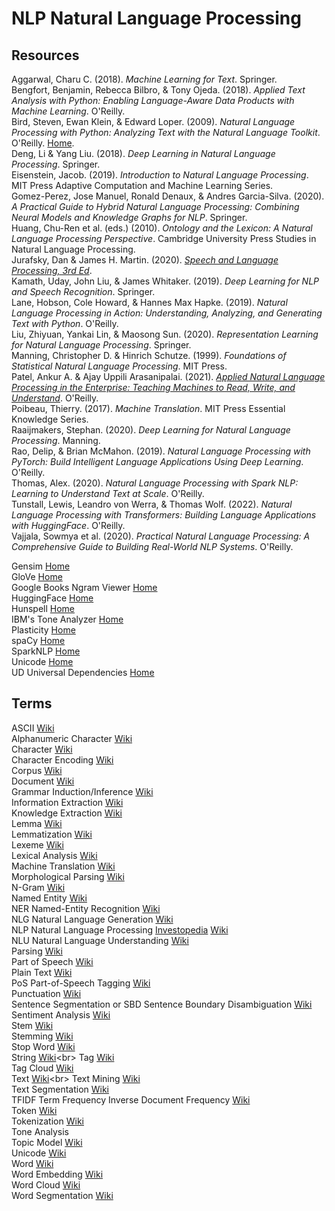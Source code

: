 # NLP Natural Language Processing



## Resources

Aggarwal, Charu C. (2018). _Machine Learning for Text_. Springer.<br>
Bengfort, Benjamin, Rebecca Bilbro, & Tony Ojeda. (2018). _Applied Text Analysis with Python: Enabling Language-Aware Data Products with Machine Learning_. O'Reilly.<br>
Bird, Steven, Ewan Klein, & Edward Loper. (2009). _Natural Language Processing with Python: Analyzing Text with the Natural Language Toolkit_. O'Reilly. [Home](http://www.nltk.org/book/).<br>
Deng, Li & Yang Liu. (2018). _Deep Learning in Natural Language Processing_. Springer.<br>
Eisenstein, Jacob. (2019). _Introduction to Natural Language Processing_. MIT Press Adaptive Computation and Machine Learning Series.<br>
Gomez-Perez, Jose Manuel, Ronald Denaux, & Andres Garcia-Silva. (2020). _A Practical Guide to Hybrid Natural Language Processing: Combining Neural Models and Knowledge Graphs for NLP_. Springer.<br>
Huang, Chu-Ren et al. (eds.) (2010). _Ontology and the Lexicon: A Natural Language Processing Perspective_. Cambridge University Press Studies in Natural Language Processing.<br>
Jurafsky, Dan & James H. Martin. (2020). [_Speech and Language Processing, 3rd Ed_](https://web.stanford.edu/~jurafsky/slp3/).<br>
Kamath, Uday, John Liu, & James Whitaker. (2019). _Deep Learning for NLP and Speech Recognition_. Springer.<br>
Lane, Hobson, Cole Howard, & Hannes Max Hapke. (2019). _Natural Language Processing in Action: Understanding, Analyzing, and Generating Text with Python_. O'Reilly.<br>
Liu, Zhiyuan, Yankai Lin, & Maosong Sun. (2020). _Representation Learning for Natural Language Processing_. Springer.<br>
Manning, Christopher D. & Hinrich Schutze. (1999). _Foundations of Statistical Natural Language Processing_. MIT Press.<br>
Patel, Ankur A. & Ajay Uppili Arasanipalai. (2021). [_Applied Natural Language Processing in the Enterprise: Teaching Machines to Read, Write, and Understand_](https://github.com/nlpbook/nlpbook). O'Reilly.<br>
Poibeau, Thierry. (2017). _Machine Translation_. MIT Press Essential Knowledge Series.<br>
Raaijmakers, Stephan. (2020). _Deep Learning for Natural Language Processing_. Manning.<br>
Rao, Delip, & Brian McMahon. (2019). _Natural Language Processing with PyTorch: Build Intelligent Language Applications Using Deep Learning_. O'Reilly.<br>
Thomas, Alex. (2020). _Natural Language Processing with Spark NLP: Learning to Understand Text at Scale_. O'Reilly.<br>
Tunstall, Lewis, Leandro von Werra, & Thomas Wolf. (2022). _Natural Language Processing with Transformers: Building Language Applications with HuggingFace_. O'Reilly.<br>
Vajjala, Sowmya et al. (2020). _Practical Natural Language Processing: A Comprehensive Guide to Building Real-World NLP Systems_. O'Reilly.<br>

Gensim [Home](https://radimrehurek.com/gensim/)<br>
GloVe [Home](https://nlp.stanford.edu/projects/glove/)<br>
Google Books Ngram Viewer [Home](https://books.google.com/ngrams/)<br>
HuggingFace [Home](https://huggingface.co)<br>
Hunspell [Home](http://hunspell.github.io)<br>
IBM's Tone Analyzer [Home](https://www.ibm.com/watson/services/tone-analyzer/)<br>
Plasticity [Home](https://www.plasticity.ai)<br>
spaCy [Home](https://spacy.io)<br>
SparkNLP [Home](https://nlp.johnsnowlabs.com)<br>
Unicode [Home](https://home.unicode.org)<br>
UD Universal Dependencies [Home](https://universaldependencies.org)<br>



## Terms

ASCII [Wiki](https://en.wikipedia.org/wiki/ASCII)<br>
Alphanumeric Character [Wiki](https://en.wikipedia.org/wiki/Alphanumeric)<br>
Character [Wiki](https://en.wikipedia.org/wiki/Character_(symbol))<br>
Character Encoding [Wiki](https://en.wikipedia.org/wiki/Character_encoding)<br>
Corpus [Wiki](https://en.wikipedia.org/wiki/Text_corpus)<br>
Document [Wiki](https://en.wikipedia.org/wiki/Document)<br>
Grammar Induction/Inference [Wiki](https://en.wikipedia.org/wiki/Grammar_induction)<br>
Information Extraction [Wiki](https://en.wikipedia.org/wiki/Information_extraction)<br>
Knowledge Extraction [Wiki](https://en.wikipedia.org/wiki/Knowledge_extraction)<br>
Lemma [Wiki](https://en.wikipedia.org/wiki/Lemma_(morphology))<br>
Lemmatization [Wiki](https://en.wikipedia.org/wiki/Lemmatisation)<br>
Lexeme [Wiki](https://en.wikipedia.org/wiki/Lexeme)<br>
Lexical Analysis [Wiki](https://en.wikipedia.org/wiki/Lexical_analysis)<br>
Machine Translation [Wiki](https://en.wikipedia.org/wiki/Machine_translation)<br>
Morphological Parsing [Wiki](https://en.wikipedia.org/wiki/Morphological_parsing)<br>
N-Gram [Wiki](https://en.wikipedia.org/wiki/N-gram)<br>
Named Entity [Wiki](https://en.wikipedia.org/wiki/Named_entity)<br>
NER Named-Entity Recognition [Wiki](https://en.wikipedia.org/wiki/Named-entity_recognition)<br>
NLG Natural Language Generation [Wiki](https://en.wikipedia.org/wiki/Natural-language_generation)<br>
NLP Natural Language Processing [Investopedia](https://www.investopedia.com/terms/n/natural-language-processing-nlp.asp) [Wiki](https://en.wikipedia.org/wiki/Natural_language_processing)<br>
NLU Natural Language Understanding [Wiki](https://en.wikipedia.org/wiki/Natural-language_understanding)<br>
Parsing [Wiki](https://en.wikipedia.org/wiki/Parsing)<br>
Part of Speech [Wiki](https://en.wikipedia.org/wiki/Part_of_speech)<br>
Plain Text [Wiki](https://en.wikipedia.org/wiki/Plain_text)<br>
PoS Part-of-Speech Tagging [Wiki](https://en.wikipedia.org/wiki/Part-of-speech_tagging)<br>
Punctuation [Wiki](https://en.wikipedia.org/wiki/Punctuation)<br>
Sentence Segmentation or SBD Sentence Boundary Disambiguation [Wiki](https://en.wikipedia.org/wiki/Sentence_boundary_disambiguation)<br>
Sentiment Analysis [Wiki](https://en.wikipedia.org/wiki/Sentiment_analysis)<br>
Stem [Wiki](https://en.wikipedia.org/wiki/Word_stem)<br>
Stemming [Wiki](https://en.wikipedia.org/wiki/Stemming)<br>
Stop Word [Wiki](https://en.wikipedia.org/wiki/Stop_word)<br>
String [Wiki](https://en.wikipedia.org/wiki/String_(computer_science))<br>
Tag [Wiki](https://en.wikipedia.org/wiki/Tag_(metadata))<br>
Tag Cloud [Wiki](https://en.wikipedia.org/wiki/Tag_cloud)<br>
Text [Wiki](https://en.wikipedia.org/wiki/Text_(literary_theory))<br>
Text Mining [Wiki](https://en.wikipedia.org/wiki/Text_mining)<br>
Text Segmentation [Wiki](https://en.wikipedia.org/wiki/Text_segmentation)<br>
TFIDF Term Frequency Inverse Document Frequency [Wiki](https://en.wikipedia.org/wiki/Tf–idf)<br>
Token [Wiki](https://en.wikipedia.org/wiki/Lexical_analysis#Token)<br>
Tokenization [Wiki](https://en.wikipedia.org/wiki/Lexical_analysis#Tokenization)<br>
Tone Analysis<br>
Topic Model [Wiki](https://en.wikipedia.org/wiki/Topic_model)<br>
Unicode [Wiki](https://en.wikipedia.org/wiki/Unicode)<br>
Word [Wiki](https://en.wikipedia.org/wiki/Word)<br>
Word Embedding [Wiki](https://en.wikipedia.org/wiki/Word_embedding)<br>
Word Cloud [Wiki](https://en.wikipedia.org/wiki/Tag_cloud)<br>
Word Segmentation [Wiki](https://en.wikipedia.org/wiki/Text_segmentation#Word_segmentation)<br>
